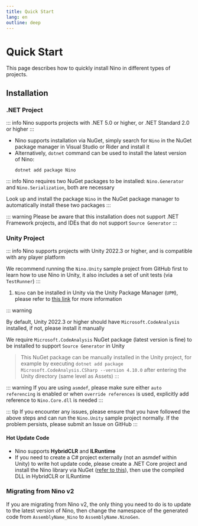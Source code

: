 ```yaml
---
title: Quick Start
lang: en
outline: deep
---
```

# Quick Start

This page describes how to quickly install Nino in different types of projects.
## Installation

### .NET Project

::: info
Nino supports projects with .NET 5.0 or higher, or .NET Standard 2.0 or higher
:::

- Nino supports installation via NuGet, simply search for `Nino` in the NuGet package manager in Visual Studio or Rider and install it
- Alternatively, `dotnet` command can be used to install the latest version of Nino:
    ```shell
    dotnet add package Nino
    ```

::: info
Nino requires two NuGet packages to be installed: `Nino.Generator` and `Nino.Serialization`, both are necessary

Look up and install the package `Nino` in the NuGet package manager to automatically install these two packages
:::

::: warning
Please be aware that this installation does not support .NET Framework projects, and IDEs that do not support `Source Generator`
:::

### Unity Project

::: info
Nino supports projects with Unity 2022.3 or higher, and is compatible with any player platform

We recommend running the `Nino.Unity` sample project from GitHub first to learn how to use Nino in Unity, it also includes a set of unit tests (via `TestRunner`)
:::

1. `Nino` can be installed in Unity via the Unity Package Manager (`UPM`), please refer to [this link](https://openupm.com/packages/com.jasonxudeveloper.nino/#modal-manualinstallation) for more information


::: warning

By default, Unity 2022.3 or higher should have `Microsoft.CodeAnalysis` installed, if not, please install it manually

We require `Microsoft.CodeAnalysis` NuGet package (latest version is fine) to be installed to support `Source Generator` in Unity
   > This NuGet package can be manually installed in the Unity project, for example by executing `dotnet add package Microsoft.CodeAnalysis.CSharp --version 4.10.0` after entering the Unity directory (same level as Assets)
:::

::: warning
If you are using `asmdef`, please make sure either `auto referencing` is enabled or when `override references` is used, explicitly add reference to `Nino.Core.dll` is needed
:::

::: tip
If you encounter any issues, please ensure that you have followed the above steps and can run the `Nino.Unity` sample project normally. If the problem persists, please submit an Issue on GitHub
:::

#### Hot Update Code
- Nino supports **HybridCLR** and **ILRuntime**
- If you need to create a C# project externally (not an asmdef within Unity) to write hot update code, please create a .NET Core project and install the Nino library via NuGet ([refer to this](#net-project)), then use the compiled DLL in HybridCLR or ILRuntime

### Migrating from Nino v2
If you are migrating from Nino v2, the only thing you need to do is to update to the latest version of Nino, then change the namespace of the generated code from `AssemblyName_Nino` to `AssemblyName.NinoGen`.